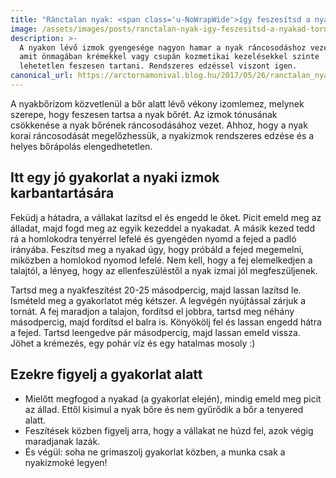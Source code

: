 ```yaml
---
title: "Ránctalan nyak: <span class='u-NoWrapWide'>így feszesítsd a nyakad</span> tornával"
image: /assets/images/posts/ranctalan-nyak-igy-feszesitsd-a-nyakad-tornaval-social.jpg
description: >-
  A nyakon lévő izmok gyengesége nagyon hamar a nyak ráncosodáshoz vezet,
  amit önmagában krémekkel vagy csupán kozmetikai kezelésekkel szinte
  lehetetlen feszesen tartani. Rendszeres edzéssel viszont igen.
canonical_url: https://arctornamonival.blog.hu/2017/05/26/ranctalan_nyakat_igeeen_gy_feszesitsd_a_nyakad_tornaval
---
```


A nyakbőrizom közvetlenül a bőr alatt lévő vékony izomlemez, melynek szerepe,
hogy feszesen tartsa a nyak bőrét. Az izmok tónusának csökkenése a nyak bőrének
ráncosodásához vezet. Ahhoz, hogy a nyak korai ráncosodását megelőzhessük, a
nyakizmok rendszeres edzése és a helyes bőrápolás elengedhetetlen.

## Itt egy jó gyakorlat a nyaki izmok karbantartására

Feküdj a hátadra, a vállakat lazítsd el és engedd le őket. Picit emeld meg az
álladat, majd fogd meg az egyik kezeddel a nyakadat. A másik kezed tedd rá a
homlokodra tenyérrel lefelé és gyengéden nyomd a fejed a padló irányába.
Feszítsd meg a nyakad úgy, hogy próbáld a fejed megemelni, miközben a homlokod
nyomod lefelé. Nem kell, hogy a fej elemelkedjen a talajtól, a lényeg, hogy az
ellenfeszüléstől a nyak izmai jól megfeszüljenek.

Tartsd meg a nyakfeszítést 20-25 másodpercig, majd lassan lazítsd le. Ismételd
meg a gyakorlatot még kétszer. A legvégén nyújtással zárjuk a tornát. A fej
maradjon a talajon, fordítsd el jobbra, tartsd meg néhány másodpercig, majd
fordítsd el balra is. Könyökölj fel és lassan engedd hátra a fejed. Tartsd
leengedve pár másodpercig, majd lassan emeld vissza. Jöhet a krémezés, egy pohár
víz és egy hatalmas mosoly :)

## Ezekre figyelj a gyakorlat alatt

*   Mielőtt megfogod a nyakad (a gyakorlat elején), mindig emeld meg picit az
    állad. Ettől kisimul a nyak bőre és nem gyűrődik a bőr a tenyered alatt.
*   Feszítések közben figyelj arra, hogy a vállakat ne húzd fel, azok végig
    maradjanak lazák.
*   És végül: soha ne grimaszolj gyakorlat közben, a munka csak a
    nyakizmoké legyen!
